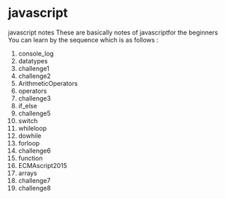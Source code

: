 # javascript
javascript notes 
These are basically notes of javascriptfor the beginners 
You can learn by the sequence which is as follows : 
1. console_log
2. datatypes
3. challenge1
4. challenge2
5. ArithmeticOperators
6. operators
7. challenge3
8. if_else
9. challenge5
10. switch
11. whileloop
12. dowhile
13. forloop
14. challenge6
15. function
16. ECMAscript2015
17. arrays
18. challenge7
19. challenge8

